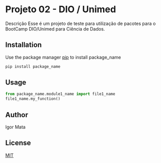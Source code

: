 # Projeto 02 - DIO / Unimed

Descrição
Esse é um projeto de teste para utilização de pacotes para o BootCamp DIO/Unimed para Ciência de Dados.

## Installation

Use the package manager [pip](https://pip.pypa.io/en/stable/) to install package_name

```bash
pip install package_name
```

## Usage

```python
from package_name.module1_name import file1_name
file1_name.my_function()
```

## Author
Igor Mata

## License
[MIT](https://choosealicense.com/licenses/mit/)